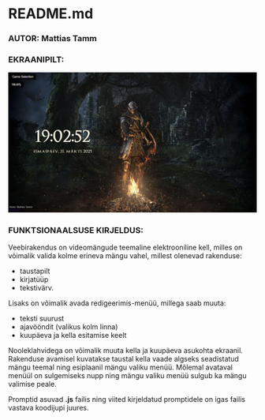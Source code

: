 # README.md

### AUTOR: Mattias Tamm
### EKRAANIPILT:
![Kuvatõmmis rakendusest](https://raw.githubusercontent.com/tammmatTLU/1kodutoo/refs/heads/main/image.png)

### FUNKTSIONAALSUSE KIRJELDUS:
Veebirakendus on videomängude teemaline elektrooniline kell, milles on võimalik valida kolme erineva mängu vahel, millest olenevad rakenduse:
* taustapilt 
* kirjatüüp
* tekstivärv. 

Lisaks on võimalik avada redigeerimis-menüü, millega saab muuta: 
* teksti suurust
* ajavööndit (valikus kolm linna)
* kuupäeva ja kella esitamise keelt 

Nooleklahvidega on võimalik muuta kella ja kuupäeva asukohta ekraanil. 
Rakenduse avamisel kuvatakse taustal kella vaade algseks seadistatud mängu teemal ning esiplaanil mängu valiku menüü. Mõlemal avataval menüül on sulgemiseks nupp ning mängu valiku menüü sulgub ka mängu valimise peale.

Promptid asuvad **.js** failis ning viited kirjeldatud promptidele on igas failis vastava koodijupi juures.
